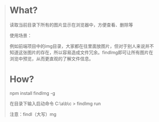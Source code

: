 
> # What?
> 读取当前目录下所有的图片显示在浏览器中，方便查看、删除等
> 
> 使用场景：
> 
> 例如前端项目中的img目录，大家都在往里面放图片，但对于别人来说并不知道这张图片的存在，所以容易造成文件冗余。findImg即可让所有图片在浏览中预览，从而更直观的了解文件信息。
> 
> # How?
> npm install findImg -g
> 
> 在目录下输入启动命令
> C:\a\b\c > findImg run
>
> 注意：findI（大写）mg
